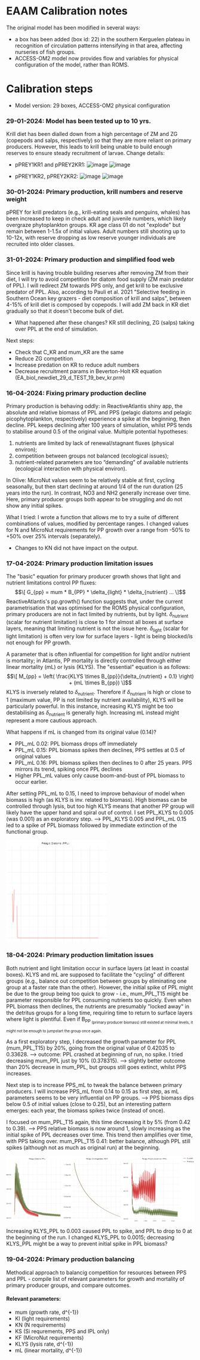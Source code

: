 # EAAM Calibration notes
The original model has been modified in several ways:
- a box has been added (box id: 22) in the southern Kerguelen plateau in recognition of circulation patterns intensifying in that area, affecting nurseries of fish groups.
- ACCESS-OM2 model now provides flow and variables for physical configuration of the model, rather than ROMS.

# Calibration steps
- Model version: 29 boxes, ACCESS-OM2 physical configuration

### 29-01-2024: Model has been tested up to 10 yrs. 
Krill diet has been dialled down from a high percentage of ZM and ZG (copepods and salps, respectively) so that they are more reliant on primary producers. However, this leads to krill being unable to build enough reserves to ensure steady recruitment of larvae.
Change details:
- pPREY1KR1 and pPREY2KR1:
![image](https://github.com/East-Antarctic-Atlantis-model/EADocumentation/assets/85492378/01cf46a8-a728-421f-b7dd-1500e4203d67)
![image](https://github.com/East-Antarctic-Atlantis-model/EADocumentation/assets/85492378/206b6f05-1d99-40e9-a383-c3cb70c89e0c)

- pPREY1KR2, pPREY2KR2:
![image](https://github.com/East-Antarctic-Atlantis-model/EADocumentation/assets/85492378/c4da7c4b-f7c0-4ab8-adc3-180edcc9698b)
![image](https://github.com/East-Antarctic-Atlantis-model/EADocumentation/assets/85492378/a4e664fc-d01d-4796-87e5-51cefe381fc1)

### 30-01-2024: Primary production, krill numbers and reserve weight
pPREY for krill predators (e.g., krill-eating seals and penguins, whales) has been increased to keep in check adult and juvenile numbers, which likely overgraze phytoplankton groups. KR age class 01 do not "explode" but remain between 1-1.5x of initial values. Adult numbers still shooting up to 10-12x, with reserve dropping as low reserve younger individuals are recruited into older classes.

### 31-01-2024: Primary production and simplified food web
Since krill is having trouble building reserves after removing ZM from their diet, I will try to avoid competition for diatom food supply (ZM main predator of PPL). I will redirect ZM towards PPS only, and get krill to be exclusive predator of PPL. Also, according to Pauli et al. 2021 "Selective feeding in Southern Ocean key grazers - diet composition of krill and salps", between 4-15% of krill diet is composed by copepods. I will add ZM back in KR diet gradually so that it doesn't become bulk of diet.
- What happened after these changes? KR still declining, ZG (salps) taking over PPL at the end of simulation.

Next steps:
- Check that C_KR and mum_KR are the same
- Reduce ZG competition
- Increase predation on KR to reduce adult numbers
- Decrease recruitment params in Beverton-Holt KR equation (EA_biol_newdiet_29_d_TEST_19_bev_kr.prm)


### 16-04-2024: Fixing primary production decline
Primary production is behaving oddly: in ReactiveAtlantis shiny app, the absolute and relative biomass of PPL and PPS (pelagic diatoms and pelagic picophytoplankton, respectively) experience a spike at the beginning, then decline. PPL keeps declining after 100 years of simulation, whilst PPS tends to stabilise around 0.5 of the original value. Multiple potential hypotheses:
1. nutrients are limited by lack of renewal/stagnant fluxes (physical environ);
2. competition between groups not balanced (ecological issues);
3. nutrient-related parameters are too “demanding” of available nutrients (ecological interaction with physical environ).

In Olive: MicroNut values seem to be relatively stable at first, cycling seasonally, but then start declining at around 1/4 of the run duration (25 years into the run). In contrast, NO3 and NH2 generally increase over time. Here, primary producer groups both appear to be struggling and do not show any initial spikes.

What I tried: I wrote a function that allows me to try a suite of different combinations of values, modified by percentage ranges. I changed values for N and MicroNut requirements for PP growth over a range from -50% to +50% over 25% intervals (separately).
- Changes to KN did not have impact on the output. 

### 17-04-2024: Primary production limitation issues
The "basic" equation for primary producer growth shows that light and nutrient limitations control PP fluxes:
$$\[
G_{pp} = mum * B_{PP} * \delta_{light} * \delta_{nutrient} ...
\]$$ 
ReactiveAtlantis's pp.growth() function suggests that, under the current parametrisation that was optimised for the ROMS physical configuration, primary producers are not in fact limited by nutrients, but by light.
$\delta$<sub>nutrient</sub> (scalar for nutrient limitation) is close to 1 for almost all boxes at surface layers, meaning that limiting nutrient is not the issue here. 
$\delta$<sub>light</sub> (scalar for light limitation) is often very low for surface layers - light is being blocked/is not enough for PP growth. 

A parameter that is often influential for competition for light and/or nutrient is mortality; in Atlantis, PP mortality is directly controlled through either linear mortality (mL) or lysis (KLYS). The "essential" equation is as follows:
$$\[
M_{pp} = \left( \frac{KLYS \times B_{pp}}{\delta_{nutrient} + 0.1} \right) + (mL \times B_{pp})
\]$$
KLYS is inversely related to $\delta$<sub>nutrient</sub>. Therefore if $\delta$<sub>nutrient</sub> is high or close to 1 (maximum value, PP is not limited by nutrient availability), KLYS will be particularly powerful. In this instance, increasing KLYS might be too destabilising as $\delta$<sub>nutrient</sub> is generally high. Increasing mL instead might represent a more cautious approach. 

What happens if mL is changed from its original value (0.14)?
- PPL_mL 0.02: PPL biomass drops off immediately
- PPL_mL 0.15: PPL biomass spikes then declines, PPS settles at 0.5 of original values 
- PPL_mL 0.16: PPL biomass spikes then declines to 0 after 25 years. PPS mirrors its trend, spiking once PPL declines
- Higher PPL_mL values only cause boom-and-bust of PPL biomass to occur earlier.

After setting PPL_mL to 0.15, I need to improve behaviour of model when biomass is high (as KLYS is inv. related to biomass). High biomass can be controlled through lysis, but too high KLYS means that another PP group will likely have the upper hand and spiral out of control. I set PPL_KLYS to 0.005 (was 0.001) as an exploratory step. --> PPL_KLYS 0.005 and PPL_mL 0.15 led to a spike of PPL biomass followed by immediate extinction of the functional group. 

![alt text](image.png)

### 18-04-2024: Primary production limitation issues
Both nutrient and light limitation occur in surface layers (at least in coastal boxes). 
KLYS and mL are supposed to facilitate the "cycling" of different groups (e.g., balance out competition between groups by eliminating one group at a faster rate than the other). However, the initial spike of PPL might be due to the group being too quick to grow - i.e., mum_PPL_T15 might be parameter responsible for PPL consuming nutrients too quickly. Even when PPL biomass then declines, the nutrients are presumably "locked away" in the detritus groups for a long time, requiring time to return to surface layers where light is plentiful. Even if B<sub>PP<sub> (primary producer biomass) still existed at minimal levels, it might not be enough to jumpstart the group once again.

As a first exploratory step, I decreased the growth parameter for PPL (mum_PPL_T15) by 20%, going from the original value of 0.42035 to 0.33628. --> outcome: PPL crashed at beginning of run, no spike.
I tried decreasing mum_PPL just by 10% (0.378315). --> slightly better outcome than 20% decrease in mum_PPL, but groups still goes extinct, whilst PPS increases.

Next step is to increase PPS_mL to tweak the balance between primary producers. 
I will increase PPS_mL from 0.14 to 0.15 as first step, as mL parameters seems to be very influential on PP groups. --> PPS biomass dips below 0.5 of initial values (close to 0.25), but an interesting pattern emerges: each year, the biomass spikes twice (instead of once).

I focused on mum_PPL_T15 again, this time decreasing it by 5% (from 0.42 to 0.39). --> PPS relative biomass is now around 1, slowly increasing as the initial spike of PPL decreases over time. This trend then amplifies over time, with PPS taking over.
mum_PPL_T15 0.41: better balance, although PPL still spikes (although not as much as original run) at the beginning.

![alt text](image-1.png)

Increasing KLYS_PPL to 0.003 caused PPL to spike, and PPL to drop to 0 at the beginning of the run. I changed KLYS_PPL to 0.0015; decreasing KLYS_PPL might be a way to prevent initial spike in PPL biomass?

### 19-04-2024: Primary production balancing
Methodical approach to balancig competition for resources between PPS and PPL - compile list of relevant parameters for growth and mortality of primary producer groups, and compare outcomes.
#### Relevant parameters:
- mum (growth rate, d^{-1})
- KI (light requirements)
- KN (N requirements)
- KS (Si requrements, PPS and IPL only)
- KF (MicroNut requirements)
- KLYS (lysis rate, d^{-1})
- mL (linear mortality, d^{-1})